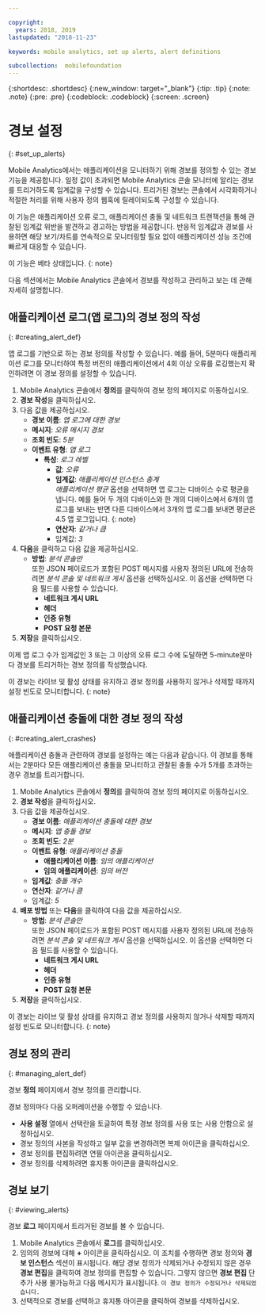 ```yaml
---

copyright:
  years: 2018, 2019
lastupdated: "2018-11-23"

keywords: mobile analytics, set up alerts, alert definitions

subcollection:  mobilefoundation
---
```


{:shortdesc: .shortdesc}
{:new_window: target="_blank"}
{:tip: .tip}
{:note: .note}
{:pre: .pre}
{:codeblock: .codeblock}
{:screen: .screen}

# 경보 설정
{: #set_up_alerts}

Mobile Analytics에서는 애플리케이션을 모니터하기 위해 경보를 정의할 수 있는 경보 기능을 제공합니다. 일정 값이 초과되면 Mobile Analytics 콘솔 모니터에 알리는 경보를 트리거하도록 임계값을 구성할 수 있습니다. 트리거된 경보는 콘솔에서 시각화하거나 적절한 처리를 위해 사용자 정의 웹훅에 릴레이되도록 구성할 수 있습니다.

이 기능은 애플리케이션 오류 로그, 애플리케이션 충돌 및 네트워크 트랜잭션을 통해 관찰된 임계값 위반을 발견하고 경고하는 방법을 제공합니다. 반응적 임계값과 경보를 사용하면 해당 보기/차트를 연속적으로 모니터링할 필요 없이 애플리케이션 성능 조건에 빠르게 대응할 수 있습니다.

이 기능은 베타 상태입니다.
{: note}

다음 섹션에서는 Mobile Analytics 콘솔에서 경보를 작성하고 관리하고 보는 데 관해 자세히 설명합니다.

## 애플리케이션 로그(앱 로그)의 경보 정의 작성
{: #creating_alert_def}

앱 로그를 기반으로 하는 경보 정의를 작성할 수 있습니다.  예를 들어, 5분마다 애플리케이션 로그를 모니터하여 특정 버전의 애플리케이션에서 4회 이상 오류를 로깅했는지 확인하려면 이 경보 정의를 설정할 수 있습니다.

1.  Mobile Analytics 콘솔에서 **정의**를 클릭하여 경보 정의 페이지로 이동하십시오.
2.  **경보 작성**을 클릭하십시오.
3.  다음 값을 제공하십시오.
    * **경보 이름**: *앱 로그에 대한 경보*
    * **메시지**: *오류 메시지 경보*
    * **조회 빈도**: *5분*
    * **이벤트 유형**: *앱 로그*
        * **특성**: *로그 레벨*
            * **값**: *오류*
            * **임계값**: *애플리케이션 인스턴스 총계*<br/>
              *애플리케이션 평균* 옵션을 선택하면 앱 로그는 디바이스 수로 평균을 냅니다. 예를 들어 두 개의 디바이스와 한 개의 디바이스에서 6개의 앱 로그를 보내는 반면 다른 디바이스에서 3개의 앱 로그를 보내면 평균은 4.5 앱 로그입니다.
              {: note}
            * **연산자**: *같거나 큼*
            * 임계값: *3*
4.  **다음**을 클릭하고 다음 값을 제공하십시오.
    * **방법**: *분석 콘솔만*<br/>
      또한 JSON 페이로드가 포함된 POST 메시지를 사용자 정의된 URL에 전송하려면 *분석 콘솔 및 네트워크 게시* 옵션을 선택하십시오. 이 옵션을 선택하면 다음 필드를 사용할 수 있습니다.
      * **네트워크 게시 URL**
      * **헤더**
      * **인증 유형**
      * **POST 요청 본문**
5. **저장**을 클릭하십시오.  

이제 앱 로그 수가 임계값인 3 또는 그 이상의 오류 로그 수에 도달하면 5-minute분마다 경보를 트리거하는 경보 정의를 작성했습니다.

이 경보는 라이브 및 활성 상태를 유지하고 경보 정의를 사용하지 않거나 삭제할 때까지 설정 빈도로 모니터합니다.
{: note}

## 애플리케이션 충돌에 대한 경보 정의 작성
{: #creating_alert_crashes}

애플리케이션 충돌과 관련하여 경보를 설정하는 예는 다음과 같습니다. 이 경보를 통해서는 2분마다 모든 애플리케이션 충돌을 모니터하고 관찰된 충돌 수가 5개를 초과하는 경우 경보를 트리거합니다.

1.  Mobile Analytics 콘솔에서 **정의**를 클릭하여 경보 정의 페이지로 이동하십시오.
2.  **경보 작성**을 클릭하십시오.
3.  다음 값을 제공하십시오.
    * **경보 이름**: *애플리케이션 충돌에 대한 경보*
    * **메시지**: *앱 충돌 경보*
    * **조회 빈도**: *2분*
    * **이벤트 유형**: *애플리케이션 충돌*
        * **애플리케이션 이름**: *임의 애플리케이션*
        * **임의 애플리케이션**: *임의 버전*
    * **임계값**: *충돌 개수*
    * **연산자**: *같거나 큼*
    * 임계값: *5*
4.  **배포 방법** 또는 **다음**을 클릭하여 다음 값을 제공하십시오.
    * **방법**: *분석 콘솔만*<br/>
      또한 JSON 페이로드가 포함된 POST 메시지를 사용자 정의된 URL에 전송하려면 *분석 콘솔 및 네트워크 게시* 옵션을 선택하십시오. 이 옵션을 선택하면 다음 필드를 사용할 수 있습니다.
      * **네트워크 게시 URL**
      * **헤더**
      * **인증 유형**
      * **POST 요청 본문**
5. **저장**을 클릭하십시오.  

이 경보는 라이브 및 활성 상태를 유지하고 경보 정의를 사용하지 않거나 삭제할 때까지 설정 빈도로 모니터합니다.
{: note}

## 경보 정의 관리
{: #managing_alert_def}

경보 **정의** 페이지에서 경보 정의를 관리합니다.

경보 정의마다 다음 오퍼레이션을 수행할 수 있습니다.
* **사용 설정** 열에서 선택란을 토글하여 특정 경보 정의를 사용 또는 사용 안함으로 설정하십시오.
* 경보 정의의 사본을 작성하고 일부 값을 변경하려면 복제 아이콘을 클릭하십시오.
* 경보 정의를 편집하려면 연필 아이콘을 클릭하십시오.
* 경보 정의를 삭제하려면 휴지통 아이콘을 클릭하십시오.

## 경보 보기
{: #viewing_alerts}

경보 **로그** 페이지에서 트리거된 경보를 볼 수 있습니다.

1.  Mobile Analytics 콘솔에서 **로그**를 클릭하십시오.
2.  임의의 경보에 대해 **+** 아이콘을 클릭하십시오. 이 조치를 수행하면 경보 정의와 **경보 인스턴스** 섹션이 표시됩니다.
    해당 경보 정의가 삭제되거나 수정되지 않은 경우 **경보 편집**을 클릭하여 경보 정의를 편집할 수 있습니다. 그렇지 않으면 **경보 편집** 단추가 사용 불가능하고 다음 메시지가 표시됩니다.
    `이 경보 정의가 수정되거나 삭제되었습니다.`
3.  선택적으로 경보를 선택하고 휴지통 아이콘을 클릭하여 경보를 삭제하십시오.
